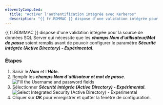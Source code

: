 ```yaml
---
eleventyComputed:
  title: "Activer l'authentification intégrée avec Kerberos"
  description: "{{ fr.RDMMAC }} dispose d'une validation intégrée pour la source de données SQL Server qui nécessite que les champs Nom d'utilisateur/Mot de passe contiennent des informations."
---
```

{{ fr.RDMMAC }} dispose d'une validation intégrée pour la source de données SQL Server qui nécessite que les ***champs Nom d'utilisateur/Mot de passe*** soient remplis avant de pouvoir configurer le paramètre ***Sécurité intégrée (Active Directory) - Expérimental***.

### Étapes

1. Saisir le ***Nom*** et l'***Hôte***.
1. Remplir les ***champs Nom d'utilisateur et mot de passe***.
![Fill the Username and password fields](https://cdnweb.devolutions.net/docs/RDMM6002_2024_2.png)
1. Sélectionner ***Sécurité intégrée (Active Directory) - Expérimental***.
![Select Integrated Security (Active Directory) - Experimental](https://cdnweb.devolutions.net/docs/RDMM6003_2024_2.png)
1. Cliquer sur ***OK*** pour enregistrer et quitter la fenêtre de configuration.
